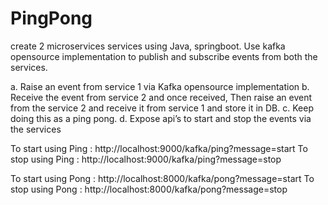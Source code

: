 # PingPong

create 2 microservices services using Java, springboot. Use kafka opensource implementation to publish and subscribe events from both the services.

a.	Raise an event from service 1 via Kafka opensource implementation
b.	Receive the event from service 2 and once received, Then raise an event from the service 2 and receive it from service 1 and store it in DB.
c.	Keep doing this as a ping pong.
d.	Expose api’s to start and stop the events via the services

To start using Ping :
http://localhost:9000/kafka/ping?message=start
To stop using Ping :
http://localhost:9000/kafka/ping?message=stop

To start using Pong :
http://localhost:8000/kafka/pong?message=start
To stop using Pong :
http://localhost:8000/kafka/pong?message=stop

